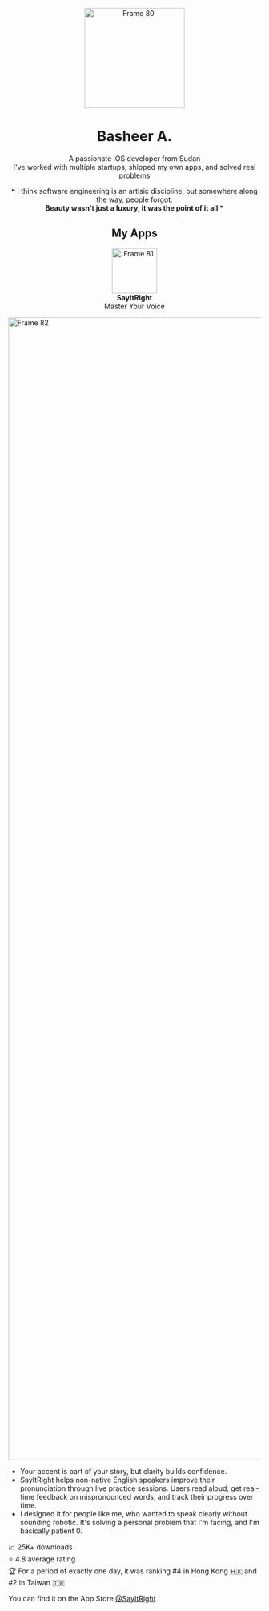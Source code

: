 <p align='center'>
  <img width="200" height="200" alt="Frame 80" src="https://github.com/user-attachments/assets/53409dac-c06d-46d7-b83b-cbdc6b5ba543" />
</p>
<h1 align='center'>Basheer A.</h1>
<p align='center'>A passionate iOS developer from Sudan<br>I've worked with multiple startups, shipped my own apps, and solved real problems</p>

<p align='center'>❝ I think software engineering is an artisic discipline, but somewhere along the way, people forgot.<br><strong>Beauty wasn't just a luxury, it was the point of it all</strong> ❞</p>

<h2 align='center'>My Apps</h2>
<p align='center'>
  <img width="90" height="90" alt="Frame 81" src="https://github.com/user-attachments/assets/2bbf7eb3-46a6-462c-a021-8e72c764c6a5" />
  <br><strong>SayItRight</strong>
  <br>Master Your Voice
</p>

<img width="7680" height="2282" alt="Frame 82" src="https://github.com/user-attachments/assets/62a2b25a-f61d-4832-941f-8062e8c9121d" />

- Your accent is part of your story, but clarity builds confidence.
- SayItRight helps non-native English speakers improve their pronunciation through live practice sessions. Users read aloud, get real-time feedback on mispronounced words, and track their progress over time.
- I designed it for people like me, who wanted to speak clearly without sounding robotic. It's solving a personal problem that I'm facing, and I'm basically patient 0.

<p>
  📈 25K+ downloads<br>
  ⭐️ 4.8 average rating<br>
  🏆 For a period of exactly one day, it was ranking #4 in Hong Kong 🇭🇰 and #2 in Taiwan 🇹🇼
</p>

You can find it on the App Store [@SayItRight](https://apps.apple.com/sa/app/sayitright-accent-training/id6736978618)
